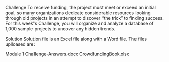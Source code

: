 Challenge
To receive funding, the project must meet or exceed an initial goal, so many organizations dedicate considerable resources looking through old projects in an attempt to discover “the trick” to finding success. For this week's Challenge, you will organize and analyze a database of 1,000 sample projects to uncover any hidden trends.

Solution
Solution file is an Excel file along with a Word file. The files uplloased are:

Module 1 Challenge-Answers.docx
CrowdfundingBook.xlsx
